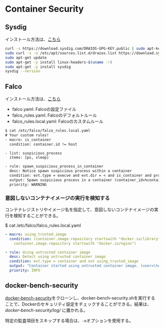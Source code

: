 # Container Security

## Sysdig

インストール方法は、[こちら](https://github.com/draios/sysdig/wiki/How-to-Install-Sysdig-for-Linux)

```bash
curl -s https://download.sysdig.com/DRAIOS-GPG-KEY.public | sudo apt-key add -  
sudo curl -s -o /etc/apt/sources.list.d/draios.list https://download.sysdig.com/stable/deb/draios.list  
sudo apt-get update
sudo apt-get -y install linux-headers-$(uname -r)
sudo apt-get -y install sysdig
sysdig --version
```

## Falco

インストール方法は、[こちら](https://falco.org/docs/installation/)

- falco.yaml: Falcoの設定ファイル
- falco_rules.yaml: Falcoのデフォルトルール
- falco_rules.local.yaml: Falcoのカスタムルール

```txt
$ cat /etc/falco/falco_rules.local.yaml
# Your custom rules!
- macro: is_container
  condition: container.id != host

- list: suspicious_process
  items: [ps, sleep]

- rule: spawn_suspicious_process_in_container
  desc: Notice spawn suspicious process within a container
  condition: evt.type = execve and evt.dir = < and is_container and proc.name in (suspicious_process)
  output: Spawn suspicious process in a container (container_id=%container.id container_name=%container.name process=%proc.name parent=%proc.pname cmdline=%proc.cmdline)
  priority: WARNING
```

### 意図しないコンテナイメージの実行を検知する

コンテナレジストリやイメージ名を指定して、意図しないコンテナイメージの実行を検知することができる。

$ cat /etc/falco/falco_rules.local.yaml

```yaml
- macro: using_trusted_image
  condition: (container.image.repository startswith "docker.io/library" or
    container.image.repository startswith "docker.io/nginx")

- rule: Using untrusted container image
  desc: Detect using untrusted container image
  condition: evt.type = container and not using_trusted_image
  output: "Container started using untrusted container image. (user=\%user.name image=\%container.image.repository:\%container.image.tag)"
  priority: INFO
```

## docker-bench-security

[docker-bench-security](https://github.com/docker/docker-bench-security)をクローンし、docker-bench-security.shを実行することで、Dockerのセキュリティ設定をチェックすることができる。結果は、*docker-bench-security/log/* に置かれる。

特定の監査項目をスキップする場合は、`-e`オプションを使用する。
